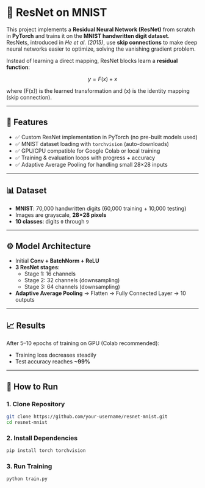 # 🧠 ResNet on MNIST

This project implements a **Residual Neural Network (ResNet)** from scratch in **PyTorch** and trains it on the **MNIST handwritten digit dataset**.  
ResNets, introduced in *He et al. (2015)*, use **skip connections** to make deep neural networks easier to optimize, solving the vanishing gradient problem.

Instead of learning a direct mapping, ResNet blocks learn a **residual function**:

$$
y = F(x) + x
$$

where \(F(x)\) is the learned transformation and \(x\) is the identity mapping (skip connection).

---

## 🚀 Features
- ✅ Custom ResNet implementation in PyTorch (no pre-built models used)  
- ✅ MNIST dataset loading with `torchvision` (auto-downloads)  
- ✅ GPU/CPU compatible for Google Colab or local training  
- ✅ Training & evaluation loops with progress + accuracy  
- ✅ Adaptive Average Pooling for handling small 28×28 inputs  

---

## 📊 Dataset
- **MNIST**: 70,000 handwritten digits (60,000 training + 10,000 testing)  
- Images are grayscale, **28×28 pixels**  
- **10 classes**: digits `0` through `9`

---

## ⚙️ Model Architecture
- Initial **Conv + BatchNorm + ReLU**  
- **3 ResNet stages**:
  - Stage 1: 16 channels  
  - Stage 2: 32 channels (downsampling)  
  - Stage 3: 64 channels (downsampling)  
- **Adaptive Average Pooling** → Flatten → Fully Connected Layer → 10 outputs  

---

## 📈 Results
After 5–10 epochs of training on GPU (Colab recommended):  
- Training loss decreases steadily  
- Test accuracy reaches **~99%**  

---

## 🔧 How to Run

### 1. Clone Repository
```bash
git clone https://github.com/your-username/resnet-mnist.git
cd resnet-mnist
```
### 2. Install Dependencies
```bash
pip install torch torchvision
```
### 3. Run Training
```bash
python train.py

```
